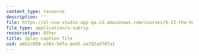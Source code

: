 ```yaml
---
content_type: resource
description: ''
file: https://ol-ocw-studio-app-qa.s3.amazonaws.com/courses/9-13-the-human-brain-spring-2019/a862c600e38356faae65aa7d2ad787a1_vFZY--lgmHs.vtt
file_type: application/x-subrip
resourcetype: Other
title: 3play caption file
uid: a862c600-e383-56fa-ae65-aa7d2ad787a1
---
```

